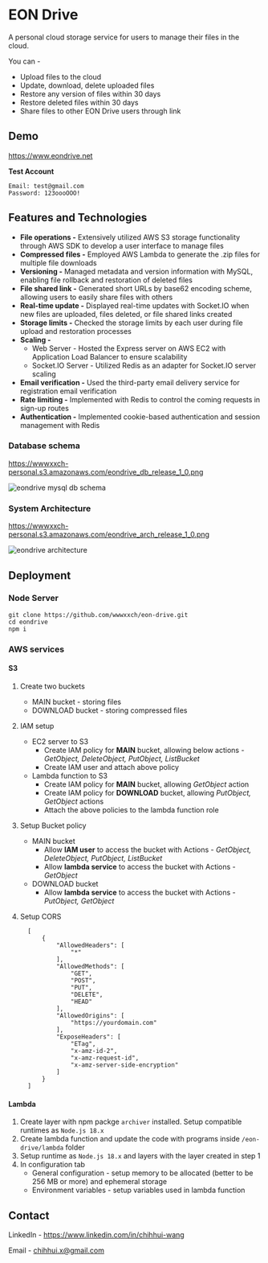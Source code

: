 # EON Drive

A personal cloud storage service for users to manage their files in the cloud.

You can -
* Upload files to the cloud
* Update, download, delete uploaded files
* Restore any version of files within 30 days
* Restore deleted files within 30 days
* Share files to other EON Drive users through link

## Demo

https://www.eondrive.net

**Test Account**
```
Email: test@gmail.com
Password: 123oooOOO!
```

## Features and Technologies

* **File operations -** Extensively utilized AWS S3 storage functionality through AWS SDK to develop a user interface to manage files
* **Compressed files -** Employed AWS Lambda to generate the .zip files for multiple file downloads
* **Versioning -** Managed metadata and version information with MySQL, enabling file rollback and restoration of deleted files
* **File shared link -** Generated short URLs by base62 encoding scheme, allowing users to easily share files with others
*	**Real-time update -** Displayed real-time updates with Socket.IO when new files are uploaded, files deleted, or file shared links created
* **Storage limits -** Checked the storage limits by each user during file upload and restoration processes
*	**Scaling -**
    * Web Server - Hosted the Express server on AWS EC2 with Application Load Balancer to ensure scalability 
    * Socket.IO Server - Utilized Redis as an adapter for Socket.IO server scaling
* **Email verification -** Used the third-party email delivery service for registration email verification
* **Rate limiting -** Implemented with Redis to control the coming requests in sign-up routes
*	**Authentication -** Implemented cookie-based authentication and session management with Redis

### Database schema

<a href="https://wwwxxch-personal.s3.amazonaws.com/eondrive_db_release_1_0.png" target="_blank">https://wwwxxch-personal.s3.amazonaws.com/eondrive_db_release_1_0.png</a>

![eondrive mysql db schema](https://wwwxxch-personal.s3.amazonaws.com/eondrive_db_release_1_0.png)

### System Architecture

<a href="https://wwwxxch-personal.s3.amazonaws.com/eondrive_arch_release_1_0.png" target="_blank">https://wwwxxch-personal.s3.amazonaws.com/eondrive_arch_release_1_0.png</a>

![eondrive architecture](https://wwwxxch-personal.s3.amazonaws.com/eondrive_arch_release_1_0.png)

## Deployment

### Node Server

```
git clone https://github.com/wwwxxch/eon-drive.git
cd eondrive
npm i
```

### AWS services

#### S3
1. Create two buckets
    * MAIN bucket - storing files
    * DOWNLOAD bucket - storing compressed files
2. IAM setup
    * EC2 server to S3
        * Create IAM policy for **MAIN** bucket, allowing below actions - *GetObject, DeleteObject, PutObject, ListBucket*
        * Create IAM user and attach above policy
    * Lambda function to S3
        * Create IAM policy for **MAIN** bucket, allowing *GetObject* action
        * Create IAM policy for **DOWNLOAD** bucket, allowing *PutObject, GetObject* actions
        * Attach the above policies to the lambda function role
    
3. Setup Bucket policy
    * MAIN bucket
        * Allow **IAM user** to access the bucket with Actions - *GetObject, DeleteObject, PutObject, ListBucket*
        * Allow **lambda service** to access the bucket with Actions - *GetObject*
    * DOWNLOAD bucket
        * Allow **lambda service** to access the bucket with Actions - *PutObject, GetObject*
4. Setup CORS
    ```
      [
          {
              "AllowedHeaders": [
                  "*"
              ],
              "AllowedMethods": [
                  "GET",
                  "POST",
                  "PUT",
                  "DELETE",
                  "HEAD"
              ],
              "AllowedOrigins": [
                  "https://yourdomain.com"
              ],
              "ExposeHeaders": [
                  "ETag",
                  "x-amz-id-2",
                  "x-amz-request-id",
                  "x-amz-server-side-encryption"
              ]
          }
      ]
    ```

#### Lambda
1. Create layer with npm packge `archiver` installed. Setup compatible runtimes as `Node.js 18.x`
2. Create lambda function and update the code with programs inside `/eon-drive/lambda` folder
3. Setup runtime as `Node.js 18.x` and layers with the layer created in step 1
4. In configuration tab
    * General configuration - setup memory to be allocated (better to be 256 MB or more) and ephemeral storage
    * Environment variables - setup variables used in lambda function


## Contact
LinkedIn - https://www.linkedin.com/in/chihhui-wang

Email - chihhui.x@gmail.com
